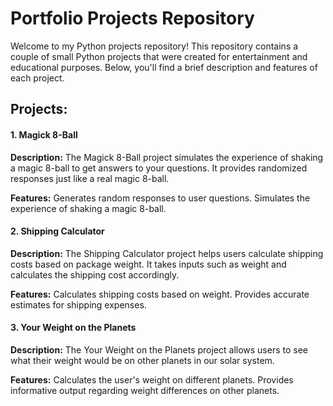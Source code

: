 # Portfolio Projects Repository

Welcome to my Python projects repository! This repository contains a couple of small Python projects that were created for entertainment and educational purposes. Below, you'll find a brief description and features of each project.

## Projects:

#### **1. Magick 8-Ball**
**Description:** The Magick 8-Ball project simulates the experience of shaking a magic 8-ball to get answers to your questions. It provides randomized responses just like a real magic 8-ball.

**Features:**
Generates random responses to user questions.
Simulates the experience of shaking a magic 8-ball.
#### **2. Shipping Calculator**
**Description:** The Shipping Calculator project helps users calculate shipping costs based on package weight. It takes inputs such as weight and calculates the shipping cost accordingly.

**Features:**
Calculates shipping costs based on weight.
Provides accurate estimates for shipping expenses.
#### **3. Your Weight on the Planets**
**Description:** The Your Weight on the Planets project allows users to see what their weight would be on other planets in our solar system.

**Features:**
Calculates the user's weight on different planets.
Provides informative output regarding weight differences on other planets.
